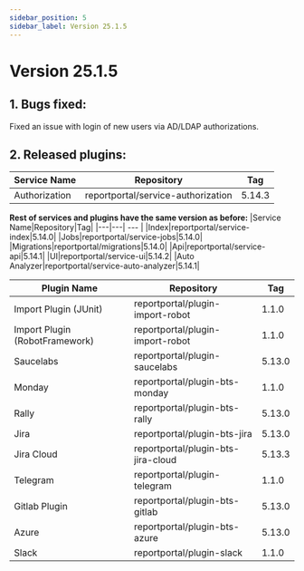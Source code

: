 ```yaml
---
sidebar_position: 5
sidebar_label: Version 25.1.5
---
```


# Version 25.1.5

## 1. Bugs fixed:
Fixed an issue with login of new users via AD/LDAP authorizations.

## 2. Released plugins:
|Service Name|Repository|Tag|
|---|---| --- |
|Authorization|reportportal/service-authorization|5.14.3|

**Rest of services and plugins have the same version as before:**
|Service Name|Repository|Tag|
|---|---| --- |
|Index|reportportal/service-index|5.14.0|
|Jobs|reportportal/service-jobs|5.14.0|
|Migrations|reportportal/migrations|5.14.0|
|Api|reportportal/service-api|5.14.1|
|UI|reportportal/service-ui|5.14.2|
|Auto Analyzer|reportportal/service-auto-analyzer|5.14.1|

|Plugin Name|Repository|Tag|
|---|---| --- |
|Import Plugin (JUnit)|reportportal/plugin-import-robot|1.1.0|
|Import Plugin (RobotFramework)|reportportal/plugin-import-robot|1.1.0|
|Saucelabs|reportportal/plugin-saucelabs|5.13.0|
|Monday|reportportal/plugin-bts-monday|1.1.0|
|Rally|reportportal/plugin-bts-rally|5.13.0|
|Jira|reportportal/plugin-bts-jira|5.13.0|
|Jira Cloud|reportportal/plugin-bts-jira-cloud|5.13.3|
|Telegram|reportportal/plugin-telegram|1.1.0|
|Gitlab Plugin|reportportal/plugin-bts-gitlab|5.13.0|
|Azure|reportportal/plugin-bts-azure|5.13.0|
|Slack|reportportal/plugin-slack|1.1.0|

